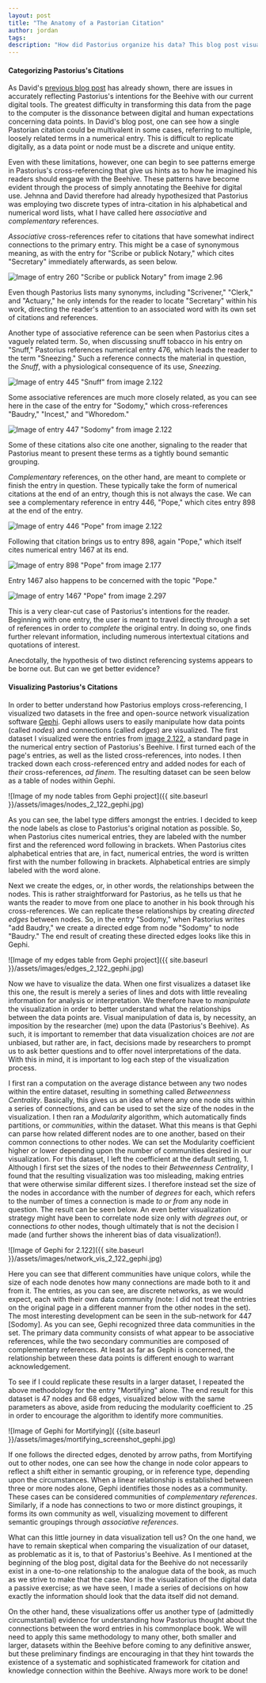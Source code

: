 ```yaml
---
layout: post
title: "The Anatomy of a Pastorian Citation"
author: jordan
tags:
description: "How did Pastorius organize his data? This blog post visualizes Pastorian cross-references in the network visualization software Gephi, to see whether any patterns emerge. It concludes that Pastorius utilized two primary types of references, which are termed 'associative' and 'complementary'."
---
```

#### Categorizing Pastorius's Citations

As David's [previous blog post](https://kislakcenter.github.io/digital-beehive/2019/08/28/pastorius-and-data/) has already shown, there are issues in accurately reflecting Pastorius's intentions for the Beehive with our current digital tools. The greatest difficulty in transforming this data from the page to the computer is the dissonance between digital and human expectations concerning data points. In David's blog post, one can see how a single Pastorian citation could be multivalent in some cases, referring to multiple, loosely related terms in a numerical entry. This is difficult to replicate digitally, as a data point or node must be a discrete and unique entity.

Even with these limitations, however, one can begin to see patterns emerge in Pastorius's cross-referencing that give us hints as to how he imagined his readers should engage with the Beehive. These patterns have become evident through the process of simply annotating the Beehive for digital use. Jehnna and David therefore had already hypothesized that Pastorius was employing two discrete types of intra-citation in his alphabetical and numerical word lists, what I have called here *associative* and *complementary* references.

*Associative* cross-references refer to citations that have somewhat indirect connections to the primary entry. This might be a case of synonymous meaning, as with the entry for "Scribe or publick Notary," which cites "Secretary" immediately afterwards, as seen below.  

![Image of entry 260 "Scribe or publick Notary" from image 2.96](https://stacks.stanford.edu/image/iiif/fm855tg5659%2F1607_0563/800,1450,3100,300/full/0/default.jpg)  

Even though Pastorius lists many synonyms, including "Scrivener," "Clerk," and "Actuary," he only intends for the reader to locate "Secretary" within his work, directing the reader's attention to an associated word with its own set of citations and references.

Another type of associative reference can be seen when Pastorius cites a vaguely related term. So, when discussing snuff tobacco in his entry on "Snuff," Pastorius references numerical entry 476, which leads the reader to the term "Sneezing." Such a reference connects the material in question, the *Snuff*, with a physiological consequence of its use, *Sneezing*.  

![Image of entry 445 "Snuff" from image 2.122](https://stacks.stanford.edu/image/iiif/fm855tg5659%2F1607_0589/900,3425,2900,400/full/0/default.jpg)   

Some associative references are much more closely related, as you can see here in the case of the entry for "Sodomy," which cross-references "Baudry," "Incest," and "Whoredom."  

![Image of entry 447 "Sodomy" from image 2.122](https://stacks.stanford.edu/image/iiif/fm855tg5659%2F1607_0589/900,2950,2900,575/full/0/default.jpg)  

Some of these citations also cite one another, signaling to the reader that Pastorius meant to present these terms as a tightly bound semantic grouping.  


*Complementary* references, on the other hand, are meant to complete or finish the entry in question. These typically take the form of numerical citations at the end of an entry, though this is not always the case. We can see a complementary reference in entry 446, "Pope," which cites entry 898 at the end of the entry.  

![Image of entry 446 "Pope" from image 2.122](https://stacks.stanford.edu/image/iiif/fm855tg5659%2F1607_0589/900,2230,2900,850/full/0/default.jpg)  

Following that citation brings us to entry 898, again "Pope," which itself cites numerical entry 1467 at its end.  

![Image of entry 898 "Pope" from image 2.177](https://stacks.stanford.edu/image/iiif/fm855tg5659%2F1607_0644/400,2350,2900,1250/full/0/default.jpg)  

Entry 1467 also happens to be concerned with the topic "Pope."  

![Image of entry 1467 "Pope" from image 2.297](https://stacks.stanford.edu/image/iiif/fm855tg5659%2F1607_0764/375,1075,2900,650/full/0/default.jpg)  

This is a very clear-cut case of Pastorius's intentions for the reader. Beginning with one entry, the user is meant to travel directly through a set of references in order to *complete* the original entry. In doing so, one finds further relevant information, including numerous intertextual citations and quotations of interest.

Anecdotally, the hypothesis of two distinct referencing systems appears to be borne out. But can we get better evidence?  


#### Visualizing Pastorius's Citations

In order to better understand how Pastorius employs cross-referencing, I visualized two datasets in the free and open-source network visualization software [Gephi](https://gephi.org/). Gephi allows users to easily manipulate how data points (called *nodes*) and connections (called *edges*) are visualized. The first dataset I visualized were the entries from [image 2.122](https://kislakcenter.github.io/digital-beehive/toc/toc2_112/), a standard page in the numerical entry section of Pastorius's Beehive. I first turned each of the page's entries, as well as the listed cross-references, into nodes. I then tracked down each cross-referenced entry and added nodes for each of *their* cross-references, *ad finem*. The resulting dataset can be seen below as a table of nodes within Gephi.  

![Image of my node tables from Gephi project]({{ site.baseurl }}/assets/images/nodes_2_122_gephi.jpg)  

As you can see, the label type differs amongst the entries. I decided to keep the node labels as close to Pastorius's original notation as possible. So, when Pastorius cites numerical entries, they are labeled with the number first and the referenced word following in brackets. When Pastorius cites alphabetical entries that are, in fact, numerical entries, the word is written first with the number following in brackets. Alphabetical entries are simply labeled with the word alone.

Next we create the edges, or, in other words, the relationships between the nodes. This is rather straightforward for Pastorius, as he tells us that he wants the reader to move from one place to another in his book through his cross-references. We can replicate these relationships by creating *directed edges* between nodes. So, in the entry "Sodomy," when Pastorius writes "add Baudry," we create a directed edge from node "Sodomy" to node "Baudry." The end result of creating these directed edges looks like this in Gephi.  

![Image of my edges table from Gephi project]({{ site.baseurl }}/assets/images/edges_2_122_gephi.jpg)  

Now we have to visualize the data. When one first visualizes a dataset like this one, the result is merely a series of lines and dots with little revealing information for analysis or interpretation. We therefore have to *manipulate* the visualization in order to better understand what the relationships between the data points are. Visual manipulation of data is, by necessity, an imposition by the researcher (me) upon the data (Pastorius's Beehive). As such, it is important to remember that data visualization choices are *not* are unbiased, but rather are, in fact, decisions made by researchers to prompt us to ask better questions and to offer novel interpretations of the data. With this in mind, it is important to log each step of the visualization process.  

I first ran a computation on the average distance between any two nodes within the entire dataset, resulting in something called *Betweenness Centrality*. Basically, this gives us an idea of where any one node sits within a series of connections, and can be used to set the size of the nodes in the visualization. I then ran a *Modularity* algorithm, which automatically finds partitions, or *communities*, within the dataset. What this means is that Gephi can parse how related different nodes are to one another, based on their common connections to other nodes. We can set the Modularity coefficient higher or lower depending upon the number of communities desired in our visualization. For this dataset, I left the coefficient at the default setting, 1. Although I first set the sizes of the nodes to their *Betweenness Centrality*, I found that the resulting visualization was too misleading, making entries that were otherwise similar different sizes. I therefore instead set the size of the nodes in accordance with the number of *degrees* for each, which refers to the number of times a connection is made *to or from* any node in question. The result can be seen below. An even better visualization strategy might have been to correlate node size only with *degrees out*, or connections *to* other nodes, though ultimately that is not the decision I made (and further shows the inherent bias of data visualization!).

![Image of Gephi for 2.122]({{ site.baseurl }}/assets/images/network_vis_2_122_gephi.jpg)  

Here you can see that different communities have unique colors, while the size of each node denotes how many connections are made both to it and from it. The entries, as you can see, are discrete networks, as we would expect, each with their own data community (note: I did not treat the entries on the original page in a different manner from the other nodes in the set). The most interesting development can be seen in the sub-network for 447 [Sodomy]. As you can see, Gephi recognized three data communities in the set. The primary data community consists of what appear to be associative references, while the two secondary communities are composed of complementary references. At least as far as Gephi is concerned, the relationship between these data points is different enough to warrant acknowledgement.

To see if I could replicate these results in a larger dataset, I repeated the above methodology for the entry "Mortifying" alone. The end result for this dataset is 47 nodes and 68 edges, visualized below with the same parameters as above, aside from reducing the modularity coefficient to .25 in order to encourage the algorithm to identify more communities.  

![Image of Gephi for Mortifying]( {{site.baseurl }}/assets/images/mortifying_screenshot_gephi.jpg)  

If one follows the directed edges, denoted by arrow paths, from Mortifying out to other nodes, one can see how the change in node color appears to reflect a shift either in semantic grouping, or in reference type, depending upon the circumstances. When a linear relationship is established between three or more nodes alone, Gephi identifies those nodes as a community. These cases can be considered communities of *complementary references*. Similarly, if a node has connections to two or more distinct groupings, it forms its own community as well, visualizing movement to different semantic groupings through *associative references*.

What can this little journey in data visualization tell us? On the one hand, we have to remain skeptical when comparing the visualization of our dataset, as problematic as it is, to that of Pastorius's Beehive. As I mentioned at the beginning of the blog post, digital data for the Beehive do not necessarily exist in a one-to-one relationship to the analogue data of the book, as much as we strive to make that the case. Nor is the visualization of the digital data a passive exercise; as we have seen, I made a series of decisions on how exactly the information should look that the data itself did not demand.  

On the other hand, these visualizations offer us another type of (admittedly circumstantial) evidence for understanding how Pastorius thought about the connections between the word entries in his commonplace book. We will need to apply this same methodology to many other, both smaller and larger, datasets within the Beehive before coming to any definitive answer, but these preliminary findings are encouraging in that they hint towards the existence of a systematic and sophisticated framework for citation and knowledge connection within the Beehive. Always more work to be done!
